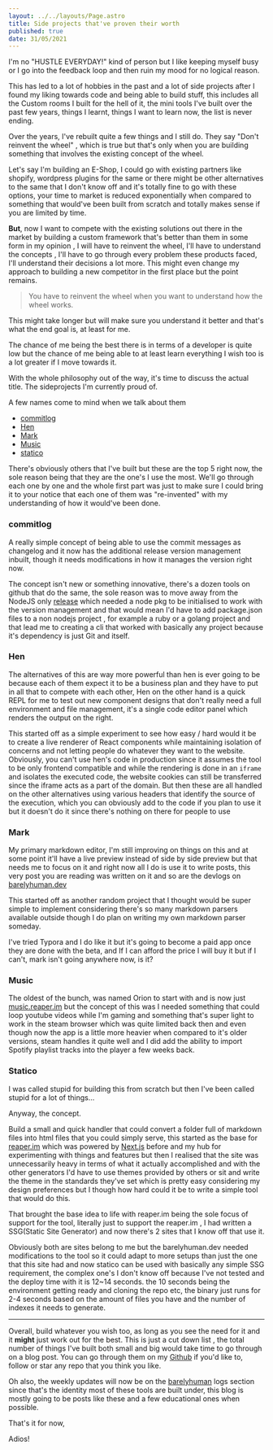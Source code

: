 ```yaml
---
layout: ../../layouts/Page.astro
title: Side projects that've proven their worth
published: true
date: 31/05/2021
---
```


I'm no "HUSTLE EVERYDAY!" kind of person but I like keeping myself busy or I go into the feedback loop and then ruin my mood for no logical reason.

This has led to a lot of hobbies in the past and a lot of side projects after I found my liking towards code and being able to build stuff, this includes all the Custom rooms I built for the hell of it, the mini tools I've built over the past few years, things I learnt, things I want to learn now, the list is never ending.

Over the years, I've rebuilt quite a few things and I still do. They say "Don't reinvent the wheel" , which is true but that's only when you are building something that involves the existing concept of the wheel.

Let's say I'm building an E-Shop, I could go with existing partners like shopify, wordpress plugins for the same or there might be other alternatives to the same that I don't know off and it's totally fine to go with these options, your time to market is reduced exponentially when compared to something that would've been built from scratch and totally makes sense if you are limited by time.

**But**, now I want to compete with the existing solutions out there in the market by building a custom framework that's better than them in some form in my opinion , I will have to reinvent the wheel, I'll have to understand the concepts , I'll have to go through every problem these products faced, I'll understand their decisions a lot more. This might even change my approach to building a new competitor in the first place but the point remains.

> You have to reinvent the wheel when you want to understand how the wheel works.

This might take longer but will make sure you understand it better and that's what the end goal is, at least for me.

The chance of me being the best there is in terms of a developer is quite low but the chance of me being able to at least learn everything I wish too is a lot greater if I move towards it.

With the whole philosophy out of the way, it's time to discuss the actual title. The sideprojects I'm currently proud of.

A few names come to mind when we talk about them

- [commitlog](https://github.com/barelyhuman/commitlog)
- [Hen](https://hen.reaper.im)
- [Mark](https://mark.reaper.im)
- [Music](https://music.reaper.im)
- [statico](https://github.com/barelyhuman/statico)

There's obviously others that I've built but these are the top 5 right now, the sole reason being that they are the one's I use the most. We'll go through each one by one and the whole first part was just to make sure I could bring it to your notice that each one of them was "re-invented" with my understanding of how it would've been done.

### commitlog

A really simple concept of being able to use the commit messages as changelog and it now has the additional release version management inbuilt, though it needs modifications in how it manages the version right now.

The concept isn't new or something innovative, there's a dozen tools on github that do the same, the sole reason was to move away from the NodeJS only [release](https://github.com/vercel/release) which needed a node pkg to be initialised to work with the version management and that would mean I'd have to add package.json files to a non nodejs project , for example a ruby or a golang project and that lead me to creating a cli that worked with basically any project because it's dependency is just Git and itself.

### Hen

The alternatives of this are way more powerful than hen is ever going to be because each of them expect it to be a business plan and they have to put in all that to compete with each other, Hen on the other hand is a quick REPL for me to test out new component designs that don't really need a full environment and file management, it's a single code editor panel which renders the output on the right.

This started off as a simple experiment to see how easy / hard would it be to create a live renderer of React components while maintaining isolation of concerns and not letting people do whatever they want to the website. Obviously, you can't use hen's code in production since it assumes the tool to be only frontend compatible and while the rendering is done in an `iframe` and isolates the executed code, the website cookies can still be transferred since the iframe acts as a part of the domain. But then these are all handled on the other alternatives using various headers that identify the source of the execution, which you can obviously add to the code if you plan to use it but it doesn't do it since there's nothing on there for people to use

### Mark

My primary markdown editor, I'm still improving on things on this and at some point it'll have a live preview instead of side by side preview but that needs me to focus on it and right now all I do is use it to write posts, this very post you are reading was written on it and so are the devlogs on [barelyhuman.dev](https://barelyhuman.dev)

This started off as another random project that I thought would be super simple to implement considering there's so many markdown parsers available outside though I do plan on writing my own markdown parser someday.

I've tried Typora and I do like it but it's going to become a paid app once they are done with the beta, and If I can afford the price I will buy it but if I can't, mark isn't going anywhere now, is it?

### Music

The oldest of the bunch, was named Orion to start with and is now just [music.reaper.im](https://music.reaper.im) but the concept of this was I needed something that could loop youtube videos while I'm gaming and something that's super light to work in the steam browser which was quite limited back then and even though now the app is a little more heavier when compared to it's older versions, steam handles it quite well and I did add the ability to import Spotify playlist tracks into the player a few weeks back.

### Statico

I was called stupid for building this from scratch but then I've been called stupid for a lot of things...

Anyway, the concept.

Build a small and quick handler that could convert a folder full of markdown files into html files that you could simply serve, this started as the base for [reaper.im](https://reaper.is) which was powered by [Next.js](https://nextjs.org/) before and my hub for experimenting with things and features but then I realised that the site was unnecessarily heavy in terms of what it actually accomplished and with the other generators I'd have to use themes provided by others or sit and write the theme in the standards they've set which is pretty easy considering my design preferences but I though how hard could it be to write a simple tool that would do this.

That brought the base idea to life with reaper.im being the sole focus of support for the tool, literally just to support the reaper.im , I had written a SSG(Static Site Generator) and now there's 2 sites that I know off that use it.

Obviously both are sites belong to me but the barelyhuman.dev needed modifications to the tool so it could adapt to more setups than just the one that this site had and now statico can be used with basically any simple SSG requirement, the complex one's I don't know off because I've not tested and the deploy time with it is 12~14 seconds. the 10 seconds being the environment getting ready and cloning the repo etc, the binary just runs for 2-4 seconds based on the amount of files you have and the number of indexes it needs to generate.

---

Overall, build whatever you wish too, as long as you see the need for it and it **might** just work out for the best. This is just a cut down list , the total number of things I've built both small and big would take time to go through on a blog post. You can go through them on my [Github](https://github.com/barelyhuman) if you'd like to, follow or star any repo that you think you like.

Oh also, the weekly updates will now be on the [barelyhuman](https://barelyhuman.dev) logs section since that's the identity most of these tools are built under, this blog is mostly going to be posts like these and a few educational ones when possible.

That's it for now,

Adios!
